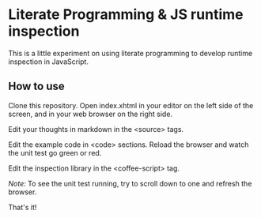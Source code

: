 # Literate Programming & JS runtime inspection

This is a little experiment on using literate programming to develop runtime inspection in JavaScript. 

## How to use

Clone this repository. Open index.xhtml in your editor on the left side of the screen, and in your web browser on the right side. 

Edit your thoughts in markdown in the &lt;source&gt; tags. 

Edit the example code in &lt;code&gt; sections. Reload the browser and watch the unit test go green or red. 

Edit the inspection library in the &lt;coffee-script&gt; tag.

*Note:* To see the unit test running, try to scroll down to one and refresh the browser.

That's it!
